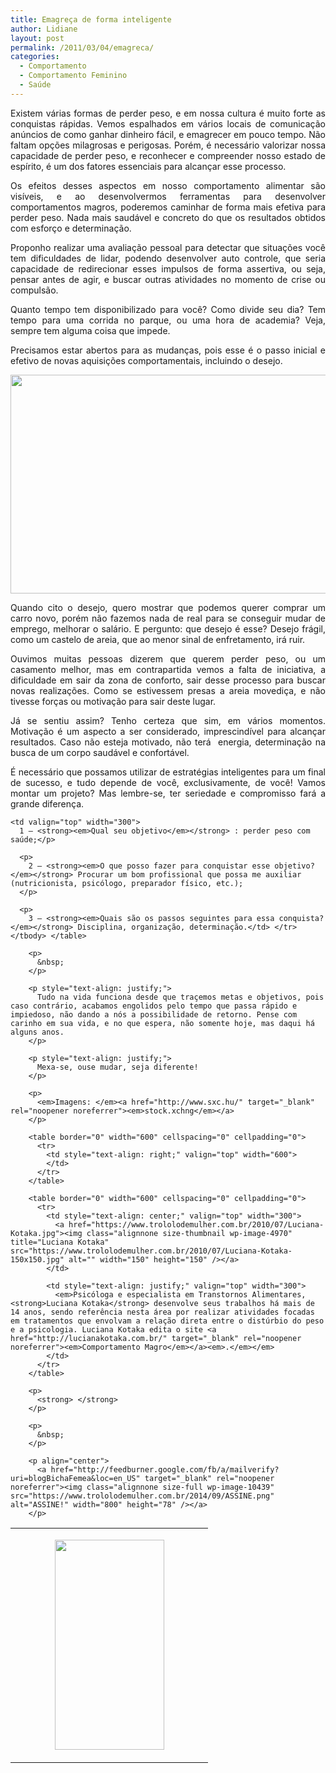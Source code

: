 ```yaml
---
title: Emagreça de forma inteligente
author: Lidiane
layout: post
permalink: /2011/03/04/emagreca/
categories:
  - Comportamento
  - Comportamento Feminino
  - Saúde
---
```

<p style="text-align: justify;">
  Existem várias formas de perder peso, e em nossa cultura é muito forte as conquistas rápidas. Vemos espalhados em vários locais de comunicação anúncios de como ganhar dinheiro fácil, e emagrecer em pouco tempo. Não faltam opções milagrosas e perigosas. Porém, é necessário valorizar nossa capacidade de perder peso, e reconhecer e compreender nosso estado de espírito, é um dos fatores essenciais para alcançar esse processo.
</p>

<p style="text-align: justify;">
  Os efeitos desses aspectos em nosso comportamento alimentar são visíveis, e ao desenvolvermos ferramentas para desenvolver comportamentos magros, poderemos caminhar de forma mais efetiva para perder peso. Nada mais saudável e concreto do que os resultados obtidos com esforço e determinação.
</p>

<p style="text-align: justify;">
  Proponho realizar uma avaliação pessoal para detectar que situações você tem dificuldades de lidar, podendo desenvolver auto controle, que seria capacidade de redirecionar esses impulsos de forma assertiva, ou seja, pensar antes de agir, e buscar outras atividades no momento de crise ou compulsão.
</p>

<p style="text-align: justify;">
  Quanto tempo tem disponibilizado para você? Como divide seu dia? Tem tempo para uma corrida no parque, ou uma hora de academia? Veja, sempre tem alguma coisa que impede.
</p>

<p style="text-align: justify;">
  Precisamos estar abertos para as mudanças, pois esse é o passo inicial e efetivo de novas aquisições comportamentais, incluindo o desejo.
</p>

<p align="center">
  <a href="https://www.trololodemulher.com.br/2011/02/reeducacao-alimentar.jpg"><img class="alignnone size-full wp-image-5994" title="Cherry red summer apple isolated on white, macro close up with copy space" src="https://www.trololodemulher.com.br/2011/02/reeducacao-alimentar.jpg" alt="" width="526" height="350" /></a>
</p>

<p style="text-align: justify;">
  Quando cito o desejo, quero mostrar que podemos querer comprar um carro novo, porém não fazemos nada de real para se conseguir mudar de emprego, melhorar o salário. E pergunto: que desejo é esse? Desejo frágil, como um castelo de areia, que ao menor sinal de enfretamento, irá ruir.
</p>

<p style="text-align: justify;">
  Ouvimos muitas pessoas dizerem que querem perder peso, ou um casamento melhor, mas em contrapartida vemos a falta de iniciativa, a dificuldade em sair da zona de conforto, sair desse processo para buscar novas realizações. Como se estivessem presas a areia movediça, e não tivesse forças ou motivação para sair deste lugar.
</p>

<p style="text-align: justify;">
  Já se sentiu assim? Tenho certeza que sim, em vários momentos. Motivação é um aspecto a ser considerado, imprescindível para alcançar resultados. Caso não esteja motivado, não terá  energia, determinação na busca de um corpo saudável e confortável.
</p>

<p style="text-align: justify;">
  É necessário que possamos utilizar de estratégias inteligentes para um final de sucesso, e tudo depende de você, exclusivamente, de você! Vamos montar um projeto? Mas lembre-se, ter seriedade e compromisso fará a grande diferença.
</p>

<table border="0" width="600" cellspacing="0" cellpadding="0">
  <tr>
    <td valign="top" width="300">
      <p style="text-align: center;">
        <a href="https://www.trololodemulher.com.br/2011/02/reeducacao-alimentar2.jpg"><img class="alignnone size-full wp-image-5995" title="High resolution Silhouette of a female  fashion  model" src="https://www.trololodemulher.com.br/2011/02/reeducacao-alimentar2.jpg" alt="" width="175" height="336" /></a>
      </p>
    </td>
    
    <td valign="top" width="300">
      1 – <strong><em>Qual seu objetivo</em></strong> : perder peso com saúde;</p> 
      
      <p>
        2 – <strong><em>O que posso fazer para conquistar esse objetivo?</em></strong> Procurar um bom profissional que possa me auxiliar (nutricionista, psicólogo, preparador físico, etc.);
      </p>
      
      <p>
        3 – <strong><em>Quais são os passos seguintes para essa conquista?</em></strong> Disciplina, organização, determinação.</td> </tr> </tbody> </table> 
        
        <p>
          &nbsp;
        </p>
        
        <p style="text-align: justify;">
          Tudo na vida funciona desde que traçemos metas e objetivos, pois caso contrário, acabamos engolidos pelo tempo que passa rápido e impiedoso, não dando a nós a possibilidade de retorno. Pense com carinho em sua vida, e no que espera, não somente hoje, mas daqui há alguns anos.
        </p>
        
        <p style="text-align: justify;">
          Mexa-se, ouse mudar, seja diferente!
        </p>
        
        <p>
          <em>Imagens: </em><a href="http://www.sxc.hu/" target="_blank" rel="noopener noreferrer"><em>stock.xchng</em></a>
        </p>
        
        <table border="0" width="600" cellspacing="0" cellpadding="0">
          <tr>
            <td style="text-align: right;" valign="top" width="600">
            </td>
          </tr>
        </table>
        
        <table border="0" width="600" cellspacing="0" cellpadding="0">
          <tr>
            <td style="text-align: center;" valign="top" width="300">
              <a href="https://www.trololodemulher.com.br/2010/07/Luciana-Kotaka.jpg"><img class="alignnone size-thumbnail wp-image-4970" title="Luciana Kotaka" src="https://www.trololodemulher.com.br/2010/07/Luciana-Kotaka-150x150.jpg" alt="" width="150" height="150" /></a>
            </td>
            
            <td style="text-align: justify;" valign="top" width="300">
              <em>Psicóloga e especialista em Transtornos Alimentares, <strong>Luciana Kotaka</strong> desenvolve seus trabalhos há mais de 14 anos, sendo referência nesta área por realizar atividades focadas em tratamentos que envolvam a relação direta entre o distúrbio do peso e a psicologia. Luciana Kotaka edita o site <a href="http://lucianakotaka.com.br/" target="_blank" rel="noopener noreferrer"><em>Comportamento Magro</em></a><em>.</em></em>
            </td>
          </tr>
        </table>
        
        <p>
          <strong> </strong>
        </p>
        
        <p>
          &nbsp;
        </p>
        
        <p align="center">
          <a href="http://feedburner.google.com/fb/a/mailverify?uri=blogBichaFemea&loc=en_US" target="_blank" rel="noopener noreferrer"><img class="alignnone size-full wp-image-10439" src="https://www.trololodemulher.com.br/2014/09/ASSINE.png" alt="ASSINE!" width="800" height="78" /></a>
        </p>